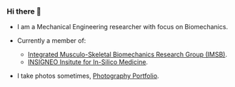 ### Hi there 👋
- I am a Mechanical Engineering researcher with focus on Biomechanics.

- Currently a member of:
  - [Integrated Musculo-Skeletal Biomechanics Research Group (IMSB)](https://www.sheffield.ac.uk/imsb).
  - [INSIGNEO Insitute for In-Silico Medicine](https://www.sheffield.ac.uk/insigneo).
  
- I take photos sometimes, [Photography Portfolio](https://wirestock.io/haivu).
<!--
**HaivuUK/HaivuUK** is a ✨ _special_ ✨ repository because its `README.md` (this file) appears on your GitHub profile.

Here are some ideas to get you started:

- 🔭 I’m currently working on ...
- 🌱 I’m currently learning ...
- 👯 I’m looking to collaborate on ...
- 🤔 I’m looking for help with ...
- 💬 Ask me about ...
- 📫 How to reach me: ...
- 😄 Pronouns: ...
- ⚡ Fun fact: ...
-->
